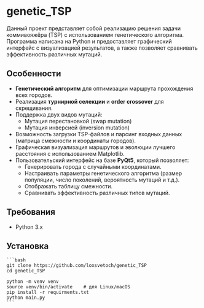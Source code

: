 # genetic_TSP

Данный проект представляет собой реализацию решения задачи коммивояжёра (TSP) с использованием генетического алгоритма. Программа написана на Python и предоставляет графический интерфейс с визуализацией результатов, а также позволяет сравнивать эффективность различных мутаций.

## Особенности

- **Генетический алгоритм** для оптимизации маршрута прохождения всех городов.
- Реализация **турнирной селекции** и **order crossover** для скрещивания.
- Поддержка двух видов мутаций:
  - Мутация перестановкой (swap mutation)
  - Мутация инверсией (inversion mutation)
- Возможность загрузки TSP-файлов и парсинг входных данных (матрица смежности и координаты городов).
- Графическая визуализация маршрутов и эволюции лучшего расстояния с использованием Matplotlib.
- Пользовательский интерфейс на базе **PyQt5**, который позволяет:
  - Генерировать города с случайными координатами.
  - Настраивать параметры генетического алгоритма (размер популяции, число поколений, вероятность мутаций и т.д.).
  - Отображать таблицу смежности.
  - Сравнивать эффективность различных типов мутаций.

## Требования

- Python 3.x

## Установка

    ```bash
    git clone https://github.com/loxsvetoch/genetic_TSP
    cd genetic_TSP
    
    python -m venv venv
    source venv/bin/activate    # для Linux/macOS
    pip install -r requirments.txt
    python main.py
    ```


